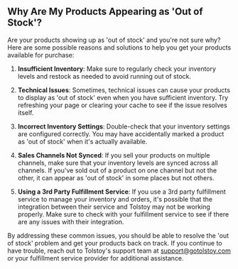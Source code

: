 ## Why Are My Products Appearing as 'Out of Stock'?

Are your products showing up as 'out of stock' and you're not sure why? Here are some possible reasons and solutions to help you get your products available for purchase:

1. **Insufficient Inventory**: Make sure to regularly check your inventory levels and restock as needed to avoid running out of stock.

2. **Technical Issues**: Sometimes, technical issues can cause your products to display as 'out of stock' even when you have sufficient inventory. Try refreshing your page or clearing your cache to see if the issue resolves itself.

3. **Incorrect Inventory Settings**: Double-check that your inventory settings are configured correctly. You may have accidentally marked a product as 'out of stock' when it's actually available.

4. **Sales Channels Not Synced**: If you sell your products on multiple channels, make sure that your inventory levels are synced across all channels. If you've sold out of a product on one channel but not the other, it can appear as 'out of stock' in some places but not others.

5. **Using a 3rd Party Fulfillment Service**: If you use a 3rd party fulfillment service to manage your inventory and orders, it's possible that the integration between their service and Tolstoy may not be working properly. Make sure to check with your fulfillment service to see if there are any issues with their integration.

By addressing these common issues, you should be able to resolve the 'out of stock' problem and get your products back on track. If you continue to have trouble, reach out to Tolstoy's support team at [support@gotolstoy.com](mailto:support@gotolstoy.com) or your fulfillment service provider for additional assistance.
